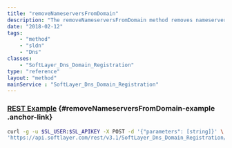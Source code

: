 ```yaml
---
title: "removeNameserversFromDomain"
description: "The removeNameserversFromDomain method removes nameservers from a domain for a domain that already has nameservers assigned to it. "
date: "2018-02-12"
tags:
    - "method"
    - "sldn"
    - "Dns"
classes:
    - "SoftLayer_Dns_Domain_Registration"
type: "reference"
layout: "method"
mainService : "SoftLayer_Dns_Domain_Registration"
---
```


### [REST Example](#removeNameserversFromDomain-example) <a href="/article/rest/"><i class="fas fa-question"></i></a> {#removeNameserversFromDomain-example .anchor-link} 
```bash
curl -g -u $SL_USER:$SL_APIKEY -X POST -d '{"parameters": [string]}' \
'https://api.softlayer.com/rest/v3.1/SoftLayer_Dns_Domain_Registration/{SoftLayer_Dns_Domain_RegistrationID}/removeNameserversFromDomain'
```
